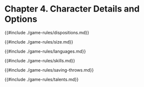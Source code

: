 # Chapter 4. Character Details and Options

{{#include ./game-rules/dispositions.md}}

{{#include ./game-rules/size.md}}

{{#include ./game-rules/languages.md}}

{{#include ./game-rules/skills.md}}

{{#include ./game-rules/saving-throws.md}}

{{#include ./game-rules/talents.md}}